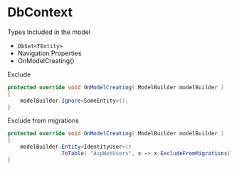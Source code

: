 # DbContext


Types Included in the model

- `DbSet<TEntity>`
- Navigation Properties
- OnModelCreating()


Exclude

``` csharp
protected override void OnModelCreating( ModelBuilder modelBuilder )
{
    modelBuilder.Ignore<SomeEntity>();
}
```

Exclude from migrations

``` csharp
protected override void OnModelCreating( ModelBuilder modelBuilder )
{
    modelBuilder.Entity<IdentityUser>()
                .ToTable( "AspNetUsers", x => x.ExcludeFromMigrations() );
}
```
